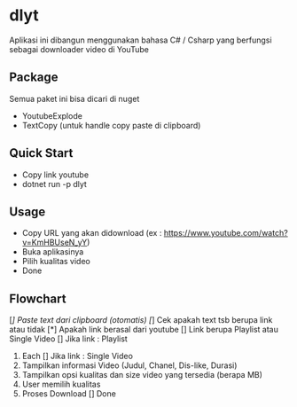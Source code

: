 # dlyt
Aplikasi ini dibangun menggunakan bahasa C# / Csharp yang berfungsi sebagai downloader video di YouTube

## Package
Semua paket ini bisa dicari di nuget 
- YoutubeExplode 
- TextCopy (untuk handle copy paste di clipboard)

## Quick Start
  - Copy link youtube
  - dotnet run -p dlyt

## Usage
* Copy URL yang akan didownload (ex : https://www.youtube.com/watch?v=KmHBUseN_yY)
* Buka aplikasinya
* Pilih kualitas video 
* Done 

## Flowchart
[*] Paste text dari clipboard (otomatis)
[*] Cek apakah text tsb berupa link atau tidak
[*] Apakah link berasal dari youtube
[] Link berupa Playlist atau Single Video 
[] Jika link : Playlist
 1. Each
[] Jika link : Single Video
 1. Tampilkan informasi Video (Judul, Chanel, Dis-like, Durasi)
 2. Tampilkan opsi kualitas dan size video yang tersedia (berapa MB)
 3. User memilih kualitas
 4. Proses Download
[] Done



